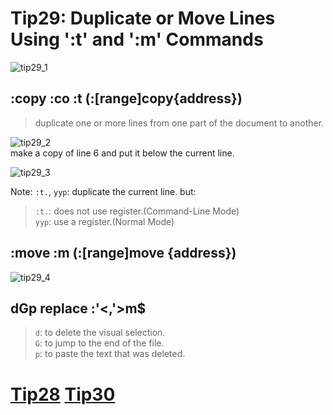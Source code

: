 # Tip29: Duplicate or Move Lines Using ':t' and ':m' Commands  
  
![tip29_1](images/tip29_1.png)  
  
## :copy :co :t  (:[range]copy{address})  
>duplicate one or more lines from one part of the document to another.  
  
![tip29_2](images/tip29_2.png)  
make a copy of line 6 and put it below the current line.  
  
![tip29_3](images/tip29_3.png)  
  
Note: `:t.`, `yyp`: duplicate the current line. but:  
>`:t.`: does not use register.(Command-Line Mode)  
>`yyp`: use a register.(Normal Mode)  
  
      
## :move :m (:[range]move {address})  
![tip29_4](images/tip29_4.png)  
  
## dGp replace :'&lt;,'&gt;m$  
>`d`: to delete the visual selection.  
>`G`: to jump to the end of the file.  
>`p`: to paste the text that was deleted.  
  
# [Tip28](tip28.md) [Tip30](tip30.md)
